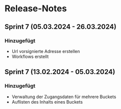 # Release-Notes

## Sprint 7 (05.03.2024 - 26.03.2024)
### Hinzugefügt
- Url vorsignierte Adresse erstellen
- Workflows erstellt

## Sprint 7 (13.02.2024 - 05.03.2024)
### Hinzugefügt
- Verwaltung der Zugangsdaten für mehrere Buckets
- Auflisten des Inhalts eines Buckets


